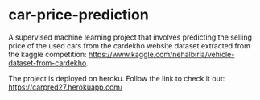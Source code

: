 # car-price-prediction

A supervised machine learning project that involves predicting the selling price of the used cars from the cardekho website dataset extracted from the kaggle competition: https://www.kaggle.com/nehalbirla/vehicle-dataset-from-cardekho. 

The project is deployed on heroku. Follow the link to check it out: https://carpred27.herokuapp.com/
